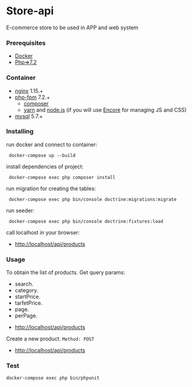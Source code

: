 # Store-api
E-commerce store to be used in APP and web system

### Prerequisites
* [Docker](https://www.docker.com/)
* [Php=>7.2](https://www.php.net/releases/7_2_0.php)

### Container
 - [nginx](https://hub.docker.com/_/nginx/) 1.15.+
 - [php-fpm](https://hub.docker.com/_/php/) 7.2.+
    - [composer](https://getcomposer.org/) 
    - [yarn](https://yarnpkg.com/lang/en/) and [node.js](https://nodejs.org/en/) (if you will use [Encore](https://symfony.com/doc/current/frontend/encore/installation.html) for managing JS and CSS)
- [mysql](https://hub.docker.com/_/mysql/) 5.7.+

### Installing

run docker and connect to container:
```
 docker-compose up --build
```
install dependencies of project:
```
 docker-compose exec php composer install
```
run migration for creating the tables:
```
 docker-compose exec php bin/console doctrine:migrations:migrate
```
run seeder:
```
 docker-compose exec php bin/console doctrine:fixtures:load
```
call localhost in your browser:
- [http://localhost/api/products](http://localhost/api/products)

### Usage

To obtain the list of products.
Get query params:

* search.
* category.
* startPrice.
* tarfetPrice.
* page.
* perPage.

- [http://localhost/api/products](http://localhost/api/products)

Create a new product.
`Method: POST`
- [http://localhost/api/products](http://localhost/api/products)

### Test

```
docker-compose exec php bin/phpunit
```
